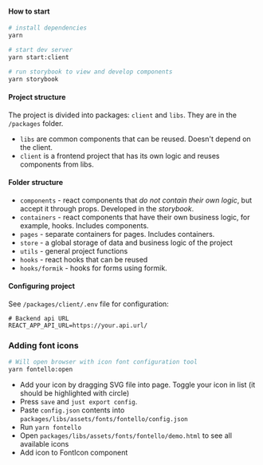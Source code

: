 #### How to start

```bash
# install dependencies
yarn

# start dev server
yarn start:client

# run storybook to view and develop components
yarn storybook
```

#### Project structure

The project is divided into packages: `client` and `libs`. They are in the `/packages` folder.

- `libs` are common components that can be reused. Doesn't depend on the client.
- `client` is a frontend project that has its own logic and reuses components from libs.

#### Folder structure
- `components` - react components that *do not contain their own logic*, but accept it through props. Developed in the *storybook*.
- `containers` - react components that have their own business logic, for example, hooks. Includes components.
- `pages` - separate containers for pages. Includes containers.
- `store` - a global storage of data and business logic of the project
- `utils` - general project functions
- `hooks` - react hooks that can be reused
- `hooks/formik` - hooks for forms using formik.

#### Configuring project

See `/packages/client/.env` file for configuration:

```dotenv
# Backend api URL
REACT_APP_API_URL=https://your.api.url/
```

### Adding font icons

```bash
# Will open browser with icon font configuration tool
yarn fontello:open
```

- Add your icon by dragging SVG file into page. Toggle your icon in list (it should be highlighted with circle)
- Press `save` and `just export config`. 
- Paste `config.json` contents into `packages/libs/assets/fonts/fontello/config.json`
- Run `yarn fontello`
- Open `packages/libs/assets/fonts/fontello/demo.html` to see all available icons
- Add icon to FontIcon component